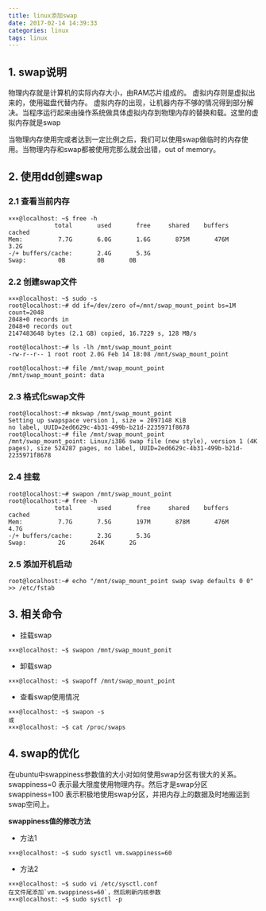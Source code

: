 ```yaml
---
title: linux添加swap
date: 2017-02-14 14:39:33
categories: linux
tags: linux
---
```


## 1. swap说明
物理内存就是计算机的实际内存大小，由RAM芯片组成的。
虚拟内存则是虚拟出来的，使用磁盘代替内存。
虚拟内存的出现，让机器内存不够的情况得到部分解决。当程序运行起来由操作系统做具体虚拟内存到物理内存的替换和载。这里的虚拟内存就是swap

当物理内存使用完或者达到一定比例之后，我们可以使用swap做临时的内存使用。当物理内存和swap都被使用完那么就会出错，out of memory。

## 2. 使用dd创建swap

### 2.1 查看当前内存
```
×××@localhost: ~$ free -h
             total       used       free     shared    buffers     cached
Mem:          7.7G       6.0G       1.6G       875M       476M       3.2G
-/+ buffers/cache:       2.4G       5.3G
Swap:         0B         0B       0B
```

### 2.2 创建swap文件
```
×××@localhost: ~$ sudo -s
root@localhost:~# dd if=/dev/zero of=/mnt/swap_mount_point bs=1M count=2048
2048+0 records in
2048+0 records out
2147483648 bytes (2.1 GB) copied, 16.7229 s, 128 MB/s

root@localhost:~# ls -lh /mnt/swap_mount_point 
-rw-r--r-- 1 root root 2.0G Feb 14 18:08 /mnt/swap_mount_point

root@localhost:~# file /mnt/swap_mount_point 
/mnt/swap_mount_point: data

```

### 2.3 格式化swap文件
```
root@localhost:~# mkswap /mnt/swap_mount_point 
Setting up swapspace version 1, size = 2097148 KiB
no label, UUID=2ed6629c-4b31-499b-b21d-2235971f8678
root@localhost:~# file /mnt/swap_mount_point 
/mnt/swap_mount_point: Linux/i386 swap file (new style), version 1 (4K pages), size 524287 pages, no label, UUID=2ed6629c-4b31-499b-b21d-2235971f8678
```

### 2.4 挂载
```
root@localhost:~# swapon /mnt/swap_mount_point 
root@localhost:~# free -h
             total       used       free     shared    buffers     cached
Mem:          7.7G       7.5G       197M       878M       476M       4.7G
-/+ buffers/cache:       2.3G       5.3G
Swap:         2G       264K       2G
```

### 2.5 添加开机启动
```
root@localhost:~# echo "/mnt/swap_mount_point swap swap defaults 0 0" >> /etc/fstab  
```

## 3. 相关命令
- 挂载swap
```
×××@localhost: ~$ swapon /mnt/swap_mount_ponit
```

- 卸载swap
```
×××@localhost: ~$ swapoff /mnt/swap_mount_point
```

- 查看swap使用情况
```
×××@localhost: ~$ swapon -s 
或
×××@localhost: ~$ cat /proc/swaps
```

## 4. swap的优化
在ubuntu中swappiness参数值的大小对如何使用swap分区有很大的关系。
swappiness=0 表示最大限度使用物理内存。然后才是swap分区
swappiness=100 表示积极地使用swap分区，并把内存上的数据及时地搬运到swap空间上。

**swappiness值的修改方法**
- 方法1
```
×××@localhost: ~$ sudo sysctl vm.swappiness=60
```
- 方法2
```
×××@localhost: ~$ sudo vi /etc/sysctl.conf
在文件尾添加`vm.swappiness=60`，然后刷新内核参数
×××@localhost: ~$ sudo sysctl -p
```




